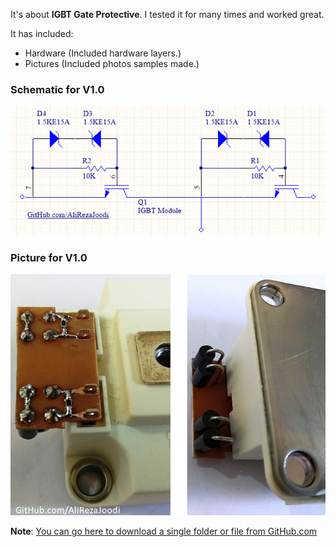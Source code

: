 It's about **IGBT Gate Protective**. I tested it for many times and worked great.

It has included:
- Hardware (Included hardware layers.)
- Pictures (Included photos samples made.)

### Schematic for V1.0
![](Hardware/V1.0/Main.png?raw=true)

### Picture for V1.0
![](Pictures/V1.0.jpg?raw=true)

**Note**: [You can go here to download a single folder or file from GitHub.com](https://minhaskamal.github.io/DownGit/#/home)
